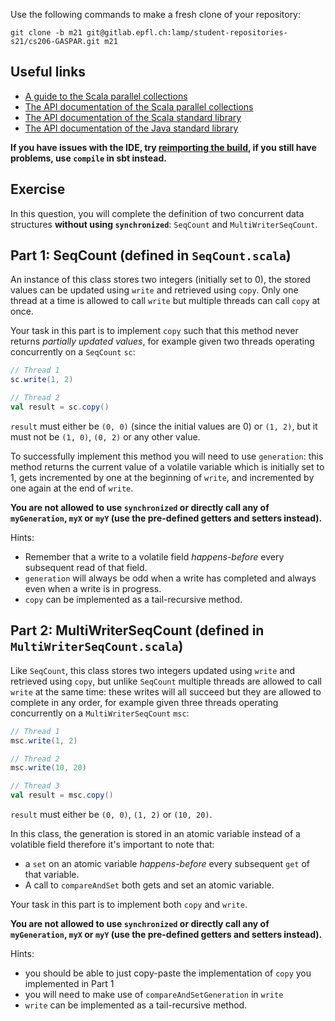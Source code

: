 Use the following commands to make a fresh clone of your repository:

```
git clone -b m21 git@gitlab.epfl.ch:lamp/student-repositories-s21/cs206-GASPAR.git m21
```

## Useful links

  * [A guide to the Scala parallel collections](https://docs.scala-lang.org/overviews/parallel-collections/overview.html)
  * [The API documentation of the Scala parallel collections](https://www.javadoc.io/doc/org.scala-lang.modules/scala-parallel-collections_2.13/latest/scala/collection/index.html)
  * [The API documentation of the Scala standard library](https://www.scala-lang.org/files/archive/api/2.13.4)
  * [The API documentation of the Java standard library](https://docs.oracle.com/en/java/javase/15/docs/api/index.html)

**If you have issues with the IDE, try [reimporting the
build](https://gitlab.epfl.ch/lamp/cs206/-/blob/master/labs/example-lab.md#ide-features-like-type-on-hover-or-go-to-definition-do-not-work),
if you still have problems, use `compile` in sbt instead.**

## Exercise

In this question, you will complete the definition of two concurrent data
structures **without using `synchronized`**: `SeqCount` and `MultiWriterSeqCount`.

## Part 1: SeqCount (defined in `SeqCount.scala`)

An instance of this class stores two integers (initially set to 0), the stored
values can be updated using `write` and retrieved using `copy`. Only one thread
at a time is allowed to call `write` but multiple threads can call `copy` at
once.

Your task in this part is to implement `copy` such that this method never
returns _partially updated values_, for example given two threads operating
concurrently on a `SeqCount` `sc`:
```scala
// Thread 1
sc.write(1, 2)
```
```scala
// Thread 2
val result = sc.copy()
```
`result` must either be `(0, 0)` (since the initial values are 0) or `(1, 2)`,
but it must not be `(1, 0)`, `(0, 2)` or any other value.

To successfully implement this method you will need to use `generation`: this
method returns the current value of a volatile variable which is initially set
to 1, gets incremented by one at the beginning of `write`, and incremented by
one again at the end of `write`.

**You are not allowed to use `synchronized` or directly call any of
`myGeneration`, `myX` or `myY` (use the pre-defined getters and setters
instead).**

Hints:
- Remember that a write to a volatile field _happens-before_ every subsequent
  read of that field.
- `generation` will always be odd when a write has completed and always
even when a write is in progress.
- `copy` can be implemented as a tail-recursive method.

## Part 2: MultiWriterSeqCount (defined in `MultiWriterSeqCount.scala`)

Like `SeqCount`, this class stores two integers updated using `write` and
retrieved using `copy`, but unlike `SeqCount` multiple threads are allowed to
call `write` at the same time: these writes will all succeed but they are
allowed to complete in any order, for example given three threads operating
concurrently on a `MultiWriterSeqCount` `msc`:
```scala
// Thread 1
msc.write(1, 2)
```
```scala
// Thread 2
msc.write(10, 20)
```
```scala
// Thread 3
val result = msc.copy()
```
`result` must either be `(0, 0)`, `(1, 2)` or `(10, 20)`.

In this class, the generation is stored in an atomic variable instead of a
volatible field therefore it's important to note that:
- a `set` on an atomic variable _happens-before_ every subsequent `get` of that
  variable.
- A call to `compareAndSet` both gets and set an atomic variable.

Your task in this part is to implement both `copy` and `write`.

**You are not allowed to use `synchronized` or directly call any of
`myGeneration`, `myX` or `myY` (use the pre-defined getters and setters
instead).**

Hints:
- you should be able to just copy-paste the implementation of `copy` you
  implemented in Part 1
- you will need to make use of `compareAndSetGeneration` in `write`
- `write` can be implemented as a tail-recursive method.
